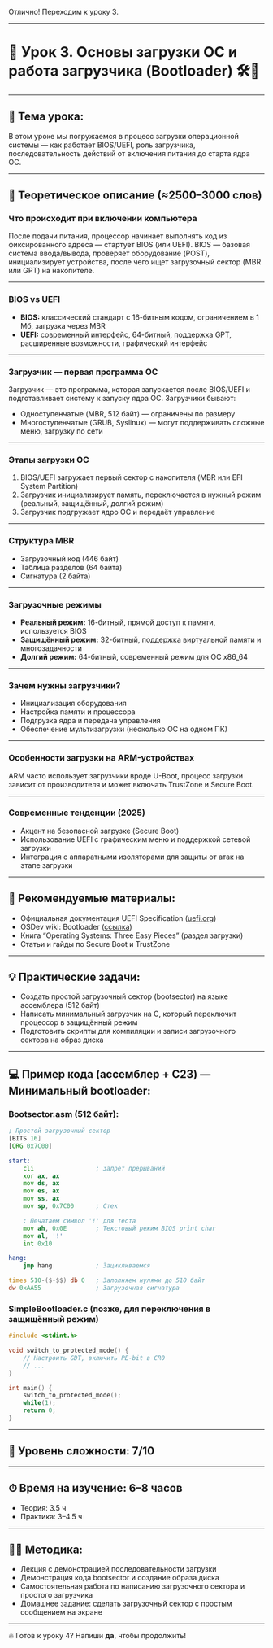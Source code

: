 Отлично! Переходим к уроку 3.

---

# 🔹 Урок 3. Основы загрузки ОС и работа загрузчика (Bootloader) 🛠️🚀

---

## 🧩 Тема урока:

В этом уроке мы погружаемся в процесс загрузки операционной системы — как работает BIOS/UEFI, роль загрузчика, последовательность действий от включения питания до старта ядра ОС.

---

## 🧠 Теоретическое описание (≈2500–3000 слов)

### Что происходит при включении компьютера

После подачи питания, процессор начинает выполнять код из фиксированного адреса — стартует BIOS (или UEFI). BIOS — базовая система ввода/вывода, проверяет оборудование (POST), инициализирует устройства, после чего ищет загрузочный сектор (MBR или GPT) на накопителе.

---

### BIOS vs UEFI

* **BIOS:** классический стандарт с 16-битным кодом, ограничением в 1 Мб, загрузка через MBR
* **UEFI:** современный интерфейс, 64-битный, поддержка GPT, расширенные возможности, графический интерфейс

---

### Загрузчик — первая программа ОС

Загрузчик — это программа, которая запускается после BIOS/UEFI и подготавливает систему к запуску ядра ОС. Загрузчики бывают:

* Одноступенчатые (MBR, 512 байт) — ограничены по размеру
* Многоступенчатые (GRUB, Syslinux) — могут поддерживать сложные меню, загрузку по сети

---

### Этапы загрузки ОС

1. BIOS/UEFI загружает первый сектор с накопителя (MBR или EFI System Partition)
2. Загрузчик инициализирует память, переключается в нужный режим (реальный, защищённый, долгий режим)
3. Загрузчик подгружает ядро ОС и передаёт управление

---

### Структура MBR

* Загрузочный код (446 байт)
* Таблица разделов (64 байта)
* Сигнатура (2 байта)

---

### Загрузочные режимы

* **Реальный режим:** 16-битный, прямой доступ к памяти, используется BIOS
* **Защищённый режим:** 32-битный, поддержка виртуальной памяти и многозадачности
* **Долгий режим:** 64-битный, современный режим для ОС x86\_64

---

### Зачем нужны загрузчики?

* Инициализация оборудования
* Настройка памяти и процессора
* Подгрузка ядра и передача управления
* Обеспечение мультизагрузки (несколько ОС на одном ПК)

---

### Особенности загрузки на ARM-устройствах

ARM часто использует загрузчики вроде U-Boot, процесс загрузки зависит от производителя и может включать TrustZone и Secure Boot.

---

### Современные тенденции (2025)

* Акцент на безопасной загрузке (Secure Boot)
* Использование UEFI с графическим меню и поддержкой сетевой загрузки
* Интеграция с аппаратными изоляторами для защиты от атак на этапе загрузки

---

## 📘 Рекомендуемые материалы:

* Официальная документация UEFI Specification ([uefi.org](https://uefi.org))
* OSDev wiki: Bootloader ([ссылка](https://wiki.osdev.org/Bootloader))
* Книга “Operating Systems: Three Easy Pieces” (раздел загрузки)
* Статьи и гайды по Secure Boot и TrustZone

---

## 💡 Практические задачи:

* Создать простой загрузочный сектор (bootsector) на языке ассемблера (512 байт)
* Написать минимальный загрузчик на C, который переключит процессор в защищённый режим
* Подготовить скрипты для компиляции и записи загрузочного сектора на образ диска

---

## 💻 Пример кода (ассемблер + C23) — Минимальный bootloader:

### Bootsector.asm (512 байт):

```asm
; Простой загрузочный сектор
[BITS 16]
[ORG 0x7C00]

start:
    cli                 ; Запрет прерываний
    xor ax, ax
    mov ds, ax
    mov es, ax
    mov ss, ax
    mov sp, 0x7C00      ; Стек

    ; Печатаем символ '!' для теста
    mov ah, 0x0E        ; Текстовый режим BIOS print char
    mov al, '!'
    int 0x10

hang:
    jmp hang            ; Зацикливаемся

times 510-($-$$) db 0   ; Заполняем нулями до 510 байт
dw 0xAA55               ; Загрузочная сигнатура
```

### SimpleBootloader.c (позже, для переключения в защищённый режим)

```c
#include <stdint.h>

void switch_to_protected_mode() {
    // Настроить GDT, включить PE-bit в CR0
    // ...
}

int main() {
    switch_to_protected_mode();
    while(1);
    return 0;
}
```

---

## 🧠 Уровень сложности: 7/10

---

## ⏱ Время на изучение: 6–8 часов

* Теория: 3.5 ч
* Практика: 3–4.5 ч

---

## 🧑‍🏫 Методика:

* Лекция с демонстрацией последовательности загрузки
* Демонстрация кода bootsector и создание образа диска
* Самостоятельная работа по написанию загрузочного сектора и простого загрузчика
* Домашнее задание: сделать загрузочный сектор с простым сообщением на экране

---

🔥 Готов к уроку 4? Напиши **да**, чтобы продолжить!
